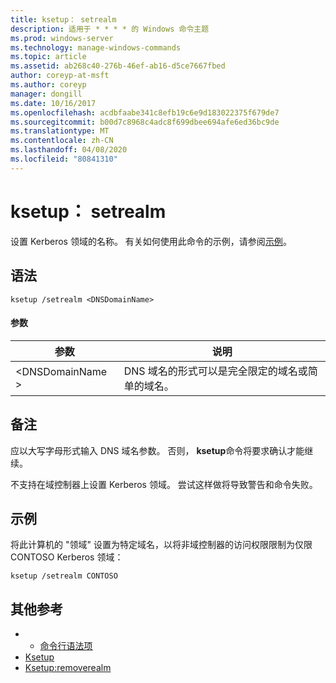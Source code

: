 ```yaml
---
title: ksetup： setrealm
description: 适用于 * * * * 的 Windows 命令主题
ms.prod: windows-server
ms.technology: manage-windows-commands
ms.topic: article
ms.assetid: ab268c40-276b-46ef-ab16-d5ce7667fbed
author: coreyp-at-msft
ms.author: coreyp
manager: dongill
ms.date: 10/16/2017
ms.openlocfilehash: acdbfaabe341c8efb19c6e9d183022375f679de7
ms.sourcegitcommit: b00d7c8968c4adc8f699dbee694afe6ed36bc9de
ms.translationtype: MT
ms.contentlocale: zh-CN
ms.lasthandoff: 04/08/2020
ms.locfileid: "80841310"
---
```

# <a name="ksetupsetrealm"></a>ksetup： setrealm



设置 Kerberos 领域的名称。 有关如何使用此命令的示例，请参阅[示例](#BKMK_Examples)。

## <a name="syntax"></a>语法

```
ksetup /setrealm <DNSDomainName>
```

#### <a name="parameters"></a>参数

|参数|说明|
|---------|-----------|
|\<DNSDomainName >|DNS 域名的形式可以是完全限定的域名或简单的域名。|

## <a name="remarks"></a>备注

应以大写字母形式输入 DNS 域名参数。 否则， **ksetup**命令将要求确认才能继续。

不支持在域控制器上设置 Kerberos 领域。 尝试这样做将导致警告和命令失败。

## <a name="examples"></a><a name=BKMK_Examples></a>示例

将此计算机的 "领域" 设置为特定域名，以将非域控制器的访问权限限制为仅限 CONTOSO Kerberos 领域：
```
ksetup /setrealm CONTOSO
```

## <a name="additional-references"></a>其他参考

-   - [命令行语法项](command-line-syntax-key.md)
-   [Ksetup](ksetup.md)
-   [Ksetup:removerealm](ksetup-removerealm.md)